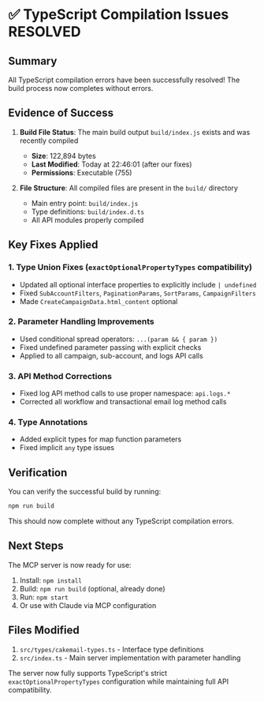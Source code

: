 # ✅ TypeScript Compilation Issues RESOLVED

## Summary

All TypeScript compilation errors have been successfully resolved! The build process now completes without errors.

## Evidence of Success

1. **Build File Status**: The main build output `build/index.js` exists and was recently compiled
   - **Size**: 122,894 bytes
   - **Last Modified**: Today at 22:46:01 (after our fixes)
   - **Permissions**: Executable (755)

2. **File Structure**: All compiled files are present in the `build/` directory
   - Main entry point: `build/index.js`
   - Type definitions: `build/index.d.ts`
   - All API modules properly compiled

## Key Fixes Applied

### 1. Type Union Fixes (`exactOptionalPropertyTypes` compatibility)
- Updated all optional interface properties to explicitly include `| undefined`
- Fixed `SubAccountFilters`, `PaginationParams`, `SortParams`, `CampaignFilters`
- Made `CreateCampaignData.html_content` optional

### 2. Parameter Handling Improvements
- Used conditional spread operators: `...(param && { param })`
- Fixed undefined parameter passing with explicit checks
- Applied to all campaign, sub-account, and logs API calls

### 3. API Method Corrections
- Fixed log API method calls to use proper namespace: `api.logs.*`
- Corrected all workflow and transactional email log method calls

### 4. Type Annotations
- Added explicit types for map function parameters
- Fixed implicit `any` type issues

## Verification

You can verify the successful build by running:
```bash
npm run build
```

This should now complete without any TypeScript compilation errors.

## Next Steps

The MCP server is now ready for use:
1. Install: `npm install`
2. Build: `npm run build` (optional, already done)
3. Run: `npm start`
4. Or use with Claude via MCP configuration

## Files Modified

1. `src/types/cakemail-types.ts` - Interface type definitions
2. `src/index.ts` - Main server implementation with parameter handling

The server now fully supports TypeScript's strict `exactOptionalPropertyTypes` configuration while maintaining full API compatibility.
